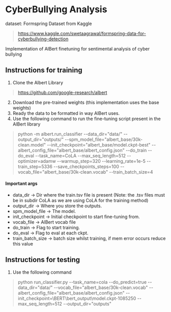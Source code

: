 # CyberBullying Analysis

  

dataset: Formspring Dataset from Kaggle

> https://www.kaggle.com/swetaagrawal/formspring-data-for-cyberbullying-detection

  

Implementation of AlBert finetuning for sentimental analysis of cyber bullying

  
  

## Instructions for training

  

1. Clone the Albert Library
> https://github.com/google-research/albert
 2. Download the pre-trained weights (this implementation uses the base weights)
 3. Ready the data to be formatted in way AlBert uses.
 4. Use the following command to run the fine-tuning script present in the AlBert library
>python -m albert.run_classifier --data_dir="data/" --output_dir="outputs/" --spm_model_file="albert_base/30k-clean.model" --init_checkpoint="albert_base/model.ckpt-best" --albert_config_file="albert_base/albert_config.json" --do_train --do_eval --task_name=CoLA --max_seq_length=512 --optimizer=adamw --warmup_step=320 --learning_rate=1e-5 --train_step=5336 --save_checkpoints_steps=100 --vocab_file="albert_base/30k-clean.vocab" --train_batch_size=4

#### Important args
- data_dir -> Dir where the train.tsv file is present (Note: the .tsv files must be in subdir CoLA as we are using CoLA for the training method)
- output_dir -> Where you store the outputs.
- spm_model_file -> The model.
- init_checkpoint -> Initial checkpoint to start fine-tuning from.
- vocab_file -> AlBert vocab file
- do_train -> Flag to start training.
- do_eval -> Flag to eval at each ckpt.
- train_batch_size -> batch size whilst training, if mem error occurs reduce this value


## Instructions for testing 
1. Use the following command
> python run_classifier.py --task_name=cola  --do_predict=true  --data_dir="data/" --vocab_file="albert_base/30k-clean.vocab" --albert_config_file="albert_base/albert_config.json" --init_checkpoint=\BERT\bert_output\model.ckpt-1085250 --max_seq_length=512  --output_dir="outputs"